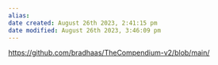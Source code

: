 ```yaml
---
alias: 
date created: August 26th 2023, 2:41:15 pm
date modified: August 26th 2023, 3:46:09 pm
---
```

https://github.com/bradhaas/TheCompendium-v2/blob/main/

